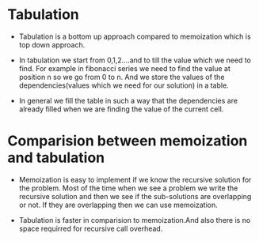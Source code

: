 # Tabulation

* Tabulation is a bottom up approach compared to memoization which is top down approach. 

* In tabulation we start from 0,1,2....and to till the value which we need to find. For example in fibonacci series we need to find the value at position n so we go from 0 to n. And we store the values of the dependencies(values which we need for our solution) in a table. 

* In general we fill the table in such a way that the dependencies are already filled when we are finding the value of the current cell. 

# Comparision between memoization and tabulation

* Memoization is easy to implement if we know the recursive solution for the problem. Most of the time when we see a problem we write the recursive solution and then we see if the sub-solutions are overlapping or not. If they are overlapping then we can use memoization.

* Tabulation is faster in comparision to memoization.And also there is no space requirred for recursive call overhead.